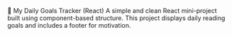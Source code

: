 📘 My Daily Goals Tracker (React)
A simple and clean React mini-project built using component-based structure.
This project displays daily reading goals and includes a footer for motivation.
